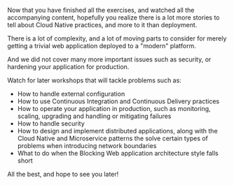 Now that you have finished all the exercises,
and watched all the accompanying content,
hopefully you realize there is a lot more stories to tell about Cloud
Native practices,
and more to it than deployment.

There is a lot of complexity,
and a lot of moving parts to consider for merely getting a trivial
web application deployed to a "modern" platform.

And we did not cover many more important issues such as security,
or hardening your application for production.

Watch for later workshops that will tackle problems such as:

-   How to handle external configuration
-   How to use Continuous Integration and Continuous Delivery practices
-   How to operate your application in production, such as monitoring,
    scaling, upgrading and handling or mitigating failures
-   How to handle security
-   How to design and implement distributed applications,
    along with the Cloud Native and Microservice patterns the solve
    certain types of problems when introducing network boundaries
-   What to do when the Blocking Web application architecture style
    falls short

All the best,
and hope to see you later!
